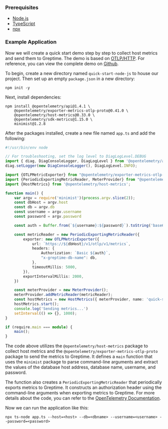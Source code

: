 ### Prerequisites

* [Node.js](https://nodejs.org/en/download)
* [TypeScript](https://www.typescriptlang.org/download)
* [npx](https://www.npmjs.com/package/npx)


### Example Application

Now we will create a quick start demo step by step to collect host metrics and send them to Greptime. The demo is based on [OTLP/HTTP](https://opentelemetry.io/). For reference, you can view the complete demo on [Github](https://github.com/GreptimeCloudStarters/quick-start-node-js).

To begin, create a new directory named `quick-start-node-js` to house our project. Then set up an empty `package.json` in a new directory:

```shell
npm init -y
```

Next, install dependencies:

```shell
npm install @opentelemetry/api@1.4.1 \
    @opentelemetry/exporter-metrics-otlp-proto@0.41.0 \
    @opentelemetry/host-metrics@0.33.0 \
    @opentelemetry/sdk-metrics@1.15.0 \
    minimist@1.2.8
```

After the packages installed, create a new file named `app.ts` and add the following:

```typescript
#!/usr/bin/env node

// For troubleshooting, set the log level to DiagLogLevel.DEBUG
import { diag, DiagConsoleLogger, DiagLogLevel } from '@opentelemetry/api';
diag.setLogger(new DiagConsoleLogger(), DiagLogLevel.INFO);

import {OTLPMetricExporter} from "@opentelemetry/exporter-metrics-otlp-proto";
import {PeriodicExportingMetricReader, MeterProvider} from "@opentelemetry/sdk-metrics";
import {HostMetrics} from '@opentelemetry/host-metrics';

function main() {
    var argv = require('minimist')(process.argv.slice(2));
    const dbHost = argv.host
    const db = argv.db
    const username = argv.username
    const password = argv.password

    const auth = Buffer.from(`${username}:${password}`).toString('base64')

    const metricReader = new PeriodicExportingMetricReader({
        exporter: new OTLPMetricExporter({
            url: `https://${dbHost}/v1/otlp/v1/metrics`,
            headers: {
                Authorization: `Basic ${auth}`,
                "x-greptime-db-name": db,
            },
            timeoutMillis: 5000,
        }),
        exportIntervalMillis: 2000,
    })

    const meterProvider = new MeterProvider();
    meterProvider.addMetricReader(metricReader);
    const hostMetrics = new HostMetrics({ meterProvider, name: 'quick-start-demo-node' });
    hostMetrics.start();
    console.log('Sending metrics...')
    setInterval(() => {}, 1000);
}

if (require.main === module) {
    main();
}
```

The code above utilizes the `@opentelemetry/host-metrics` package to collect host metrics and the `@opentelemetry/exporter-metrics-otlp-proto` package to send the metrics to Greptime. It defines a `main` function that uses the `minimist` package to parse command-line arguments and extract the values of the database host address, database name, username, and password.

The function also creates a `PeriodicExportingMetricReader` that periodically exports metrics to Greptime. It constructs an authorization header using the command-line arguments when exporting metrics to Greptime.
For more details about the code, you can refer to the [OpenTelemetry Documentation](https://opentelemetry.io/docs/instrumentation/js/getting-started/nodejs/).

Now we can run the application like this:

```shell
npx ts-node app.ts --host=<host> --db=<dbname> --username=<username> --password=<password>
```
